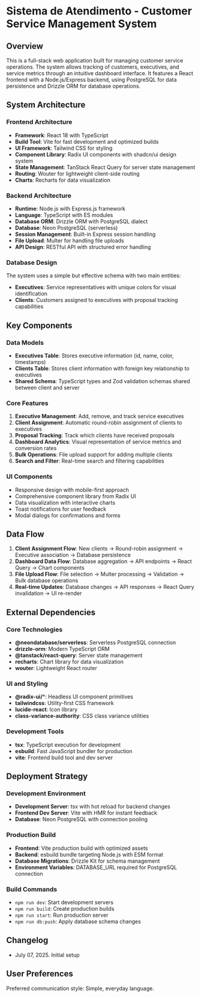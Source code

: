 # Sistema de Atendimento - Customer Service Management System

## Overview

This is a full-stack web application built for managing customer service operations. The system allows tracking of customers, executives, and service metrics through an intuitive dashboard interface. It features a React frontend with a Node.js/Express backend, using PostgreSQL for data persistence and Drizzle ORM for database operations.

## System Architecture

### Frontend Architecture
- **Framework**: React 18 with TypeScript
- **Build Tool**: Vite for fast development and optimized builds
- **UI Framework**: Tailwind CSS for styling
- **Component Library**: Radix UI components with shadcn/ui design system
- **State Management**: TanStack React Query for server state management
- **Routing**: Wouter for lightweight client-side routing
- **Charts**: Recharts for data visualization

### Backend Architecture
- **Runtime**: Node.js with Express.js framework
- **Language**: TypeScript with ES modules
- **Database ORM**: Drizzle ORM with PostgreSQL dialect
- **Database**: Neon PostgreSQL (serverless)
- **Session Management**: Built-in Express session handling
- **File Upload**: Multer for handling file uploads
- **API Design**: RESTful API with structured error handling

### Database Design
The system uses a simple but effective schema with two main entities:
- **Executives**: Service representatives with unique colors for visual identification
- **Clients**: Customers assigned to executives with proposal tracking capabilities

## Key Components

### Data Models
- **Executives Table**: Stores executive information (id, name, color, timestamps)
- **Clients Table**: Stores client information with foreign key relationship to executives
- **Shared Schema**: TypeScript types and Zod validation schemas shared between client and server

### Core Features
1. **Executive Management**: Add, remove, and track service executives
2. **Client Assignment**: Automatic round-robin assignment of clients to executives
3. **Proposal Tracking**: Track which clients have received proposals
4. **Dashboard Analytics**: Visual representation of service metrics and conversion rates
5. **Bulk Operations**: File upload support for adding multiple clients
6. **Search and Filter**: Real-time search and filtering capabilities

### UI Components
- Responsive design with mobile-first approach
- Comprehensive component library from Radix UI
- Data visualization with interactive charts
- Toast notifications for user feedback
- Modal dialogs for confirmations and forms

## Data Flow

1. **Client Assignment Flow**: New clients → Round-robin assignment → Executive association → Database persistence
2. **Dashboard Data Flow**: Database aggregation → API endpoints → React Query → Chart components
3. **File Upload Flow**: File selection → Multer processing → Validation → Bulk database operations
4. **Real-time Updates**: Database changes → API responses → React Query invalidation → UI re-render

## External Dependencies

### Core Technologies
- **@neondatabase/serverless**: Serverless PostgreSQL connection
- **drizzle-orm**: Modern TypeScript ORM
- **@tanstack/react-query**: Server state management
- **recharts**: Chart library for data visualization
- **wouter**: Lightweight React router

### UI and Styling
- **@radix-ui/***: Headless UI component primitives
- **tailwindcss**: Utility-first CSS framework
- **lucide-react**: Icon library
- **class-variance-authority**: CSS class variance utilities

### Development Tools
- **tsx**: TypeScript execution for development
- **esbuild**: Fast JavaScript bundler for production
- **vite**: Frontend build tool and dev server

## Deployment Strategy

### Development Environment
- **Development Server**: tsx with hot reload for backend changes
- **Frontend Dev Server**: Vite with HMR for instant feedback
- **Database**: Neon PostgreSQL with connection pooling

### Production Build
- **Frontend**: Vite production build with optimized assets
- **Backend**: esbuild bundle targeting Node.js with ESM format
- **Database Migrations**: Drizzle Kit for schema management
- **Environment Variables**: DATABASE_URL required for PostgreSQL connection

### Build Commands
- `npm run dev`: Start development servers
- `npm run build`: Create production builds
- `npm run start`: Run production server
- `npm run db:push`: Apply database schema changes

## Changelog
- July 07, 2025. Initial setup

## User Preferences

Preferred communication style: Simple, everyday language.